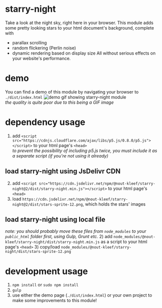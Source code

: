 # starry-night
Take a look at the night sky, right here in your browser.
This module adds some pretty looking stars to your html document's background, complete with
* parallax scrolling
* random flickering (Perlin noise)
* dynamic rendering based on display size
All without serious effects on your website's performance.

# demo
You can find a demo of this module by navigating your browser to `./dist/index.html`
![demo gif showing starry-night module](demo-assets/starry-night.gif)<br>
<i>the quality is quite poor due to this being a GIF image</i>

# dependency usage
1) add `<script src="https://cdnjs.cloudflare.com/ajax/libs/p5.js/0.8.0/p5.js"></script>` to your html page's `<head>`<br>
    <i>to prevent the possibility of including p5.js twice, you must include it as a separate script (if you're not using it already)</i>
## load starry-night using JsDelivr CDN
2) add `<script src="https://cdn.jsdelivr.net/npm/@nout-kleef/starry-night@2/dist/starry-night.min.js"></script>` to your html page's `<head>`
3) load `https://cdn.jsdelivr.net/npm/@nout-kleef/starry-night@2/dist/stars-sprite-12.png`, which holds the stars' images
## load starry-night using local file
<i>note: you should probably move these files from `node_modules` to your `public_html` folder first, using Gulp, Grunt etc.</i>
2) add `node_modules/@nout-kleef/starry-night/dist/starry-night.min.js` as a script to your html page's `<head>`
3) copy/load `node_modules/@nout-kleef/starry-night/dist/stars-sprite-12.png`

# development usage
1) `npm install` or `sudo npm install`
2) `gulp`
3) use either the demo page (`./dist/index.html`) or your own project to make some improvements to this module!
